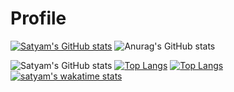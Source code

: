# Profile

[![Satyam's GitHub stats](https://github-readme-stats.vercel.app/api?username=satyamsingh07)](https://github.com/satyamsingh07/github-readme-stats)
![Anurag's GitHub stats](https://github-readme-stats.vercel.app/api?username=anuraghazra&theme=vue-dark&show_icons=true)

![Satyam's GitHub stats](https://github-readme-stats.vercel.app/api?username=satyamsingh07&show_icons=true)
[![Top Langs](https://github-readme-stats.vercel.app/api/top-langs/?username=satyamsingh07)](https://github.com/satyamsingh07/github-readme-stats)
[![Top Langs](https://github-readme-stats.vercel.app/api/top-langs/?username=satyamsingh07&langs_count=8)](https://github.com/satyamsingh07/github-readme-stats)
[![satyam's wakatime stats](https://github-readme-stats.vercel.app/api/wakatime?username=satyamsingh07)](https://github.com/satyamsingh07/github-readme-stats)


